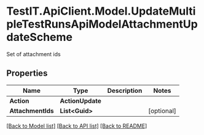 # TestIT.ApiClient.Model.UpdateMultipleTestRunsApiModelAttachmentUpdateScheme
Set of attachment ids

## Properties

Name | Type | Description | Notes
------------ | ------------- | ------------- | -------------
**Action** | **ActionUpdate** |  | 
**AttachmentIds** | **List&lt;Guid&gt;** |  | [optional] 

[[Back to Model list]](../README.md#documentation-for-models) [[Back to API list]](../README.md#documentation-for-api-endpoints) [[Back to README]](../README.md)

